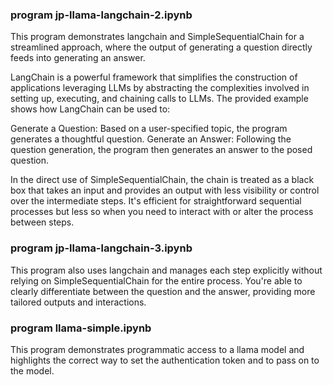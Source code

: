### program jp-llama-langchain-2.ipynb

This program demonstrates langchain and SimpleSequentialChain  for a streamlined approach, where the output of generating a question directly feeds into generating an answer.

LangChain is a powerful framework that simplifies the construction of applications leveraging LLMs by abstracting 
the complexities involved in setting up, executing, and chaining calls to LLMs. 
The provided example shows how LangChain can be used to:

Generate a Question: Based on a user-specified topic, the program generates a thoughtful question.
Generate an Answer: Following the question generation, the program then generates an answer to the posed question.

In the direct use of SimpleSequentialChain, the chain is treated as a black box that takes an input and 
provides an output with less visibility or control over the intermediate steps. 
It's efficient for straightforward sequential processes but less so when you need to interact with or 
alter the process between steps.


### program jp-llama-langchain-3.ipynb

This program also uses langchain and manages each step explicitly without relying on SimpleSequentialChain 
for the entire process. You're able to clearly differentiate between the question and the answer, 
providing more tailored outputs and interactions.

### program llama-simple.ipynb

This program demonstrates programmatic access to a llama model and highlights the correct way to set the 
authentication token and to pass on to the model.
